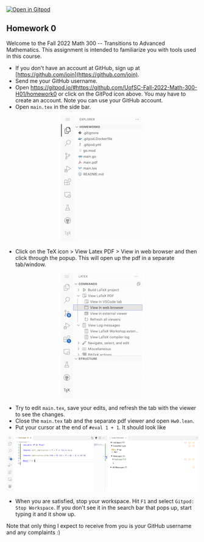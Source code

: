 [![Open in Gitpod](https://gitpod.io/button/open-in-gitpod.svg)](https://gitpod.io/#https://github.com/UofSC-Fall-2022-Math-300-H01/homework0)

## Homework 0

Welcome to the Fall 2022 Math 300 -- Transitions to Advanced Mathematics. This assignment is intended to 
familiarize you with tools used in this course.

- If you don't have an account at GitHub, sign up at [https://github.com/join](https://github.com/join).
- Send me your GitHub username. 
- Open https://gitpod.io/#https://github.com/UofSC-Fall-2022-Math-300-H01/homework0
or click on the GitPod icon above. You may have to create an account. Note you can use your GitHub 
account. 
- Open `main.tex` in the side bar. 

<p align="center">
  <img src="images/side_bar.png">
</p>

- Click on the TeX icon > View Latex PDF > View in web browser and then click through the popup. This 
will open up the pdf in a separate tab/window. 

<p align="center">
  <img src="images/pdf_viewer.png">
</p>

- Try to edit `main.tex`, save your edits, and refresh the tab with the viewer to see the changes.
- Close the `main.tex` tab and the separate pdf viewer and open `Hw0.lean`. 
- Put your cursor at the end of  `#eval 1 + 1`. It should look like 

<p align="center">
  <img src="images/lean.png">
</p>

- When you are satisfied, stop your workspace. Hit `F1` and select `Gitpod: Stop Workspace`. If 
you don't see it in the search bar that pops up, start typing it and it show up. 

Note that only thing I expect to receive from you is your GitHub username and any complaints :)
